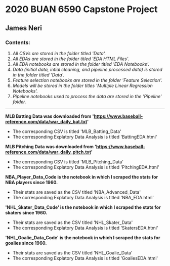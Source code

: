 # 2020 BUAN 6590 Capstone Project
## James Neri 
### Contents:
1. _All CSVs are stored in the folder titled 'Data'._
2. _All EDAs are stored in the folder titled 'EDA HTML Files'._
3. _All EDA notebooks are stored in the folder titled 'EDA Notebooks'._
4. _Data (initial data, intial cleaning, and pipeline processed data) is stored in the folder titled 'Data'._
5. _Feature selection notebooks are stored in the folder 'Feature Selection'._
6. _Models will be stored in the folder titles 'Multiple Linear Regression Notebooks'._
7. _Pipeline notebooks used to process the data are stored in the 'Pipeline' folder._
---
**MLB Batting Data was downloaded from 'https://www.baseball-reference.com/data/war_daily_bat.txt'**
- The corresponding CSV is titled 'MLB_Batting_Data'
- The corresponding Explatory Data Analysis is titled 'BattingEDA.html'

**MLB Pitching Data was downloaded from 'https://www.baseball-reference.com/data/war_daily_pitch.txt'**
- The corresponding CSV is titled 'MLB_Pitching_Data'
- The corresponding Explatory Data Analysis is titled 'PitchingEDA.html'

**NBA_Player_Data_Code is the notebook in which I scraped the stats for NBA players since 1960.**
- Their stats are saved as the CSV titled 'NBA_Advanced_Data'
- The corresponding Explatory Data Analysis is titled 'NBA_EDA.html'

**'NHL_Skater_Data_Code' is the notebook in which I scraped the stats for skaters since 1960.**
- Their stats are saved as the CSV titled 'NHL_Skater_Data'
- The corresponding Explatory Data Analysis is titled 'SkatersEDA.html'

**'NHL_Goalie_Data_Code' is the notebook in which I scraped the stats for goalies since 1960.**
- Their stats are saved as the CSV titled 'NHL_Goalie_Data'
- The corresponding Explatory Data Analysis is titled 'GoaliesEDA.html'
